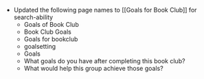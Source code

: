 - Updated the following page names to [[Goals for Book Club]] for search-ability 
    - Goals of Book Club
    - Book Club Goals
    - Goals for bookclub
    - goalsetting
    - Goals
    - What goals do you have after completing this book club?
    - What would help this group achieve those goals?
